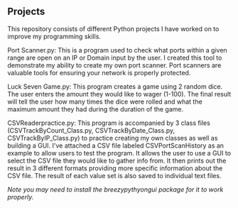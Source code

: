 ## Projects


This repository consists of different Python projects I have worked on to improve my programming skills. 

Port Scanner.py: This is a program used to check what ports within a given range are open on an IP or Domain input by the user.
                 I created this tool to demonstrate my ability to create my own port scanner. Port scanners are valuable tools
                 for ensuring your network is properly protected. 

Luck Seven Game.py: This program creates a game using 2 random dice. The user enters the amount they would like to wager (1-100).
                    The final result will tell the user how many times the dice were rolled and what the maximum amount they had 
                    during the duration of the game.

CSVReaderpractice.py: This program is accompanied by 3 class files (CSVTrackByCount_Class.py, CSVTrackByDate_Class.py, CSVTrackByIP_Class.py)
                      to practice creating my own classes as well as building a GUI. I've attached a CSV file labeled CSVPortScanHistory
                      as an example to allow users to test the program. It allows the user to use a GUI to select the CSV file they would 
                      like to gather info from. It then prints out the result in 3 different formats providing more specific information
                      about the CSV file. The result of each value set is also saved to individual text files.   

*Note you may need to install the breezypythyongui package for it to work properly.*
